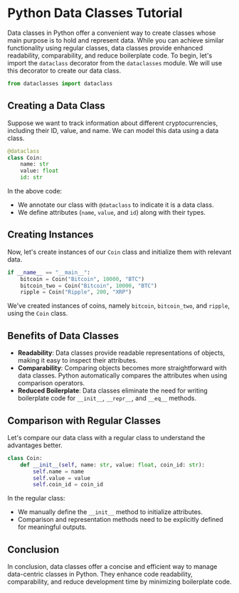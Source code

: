 # Python Data Classes Tutorial

Data classes in Python offer a convenient way to create classes whose main purpose is to hold and represent data. While you can achieve similar functionality using regular classes, data classes provide enhanced readability, comparability, and reduce boilerplate code. To begin, let's import the `dataclass` decorator from the `dataclasses` module. We will use this decorator to create our data class.

```python
from dataclasses import dataclass
```

## Creating a Data Class

Suppose we want to track information about different cryptocurrencies, including their ID, value, and name. We can model this data using a data class.

```python
@dataclass
class Coin:
    name: str
    value: float
    id: str
```

In the above code:

- We annotate our class with `@dataclass` to indicate it is a data class.
- We define attributes (`name`, `value`, and `id`) along with their types.

## Creating Instances

Now, let's create instances of our `Coin` class and initialize them with relevant data.

```python
if __name__ == "__main__":
    bitcoin = Coin("Bitcoin", 10000, "BTC")
    bitcoin_two = Coin("Bitcoin", 10000, "BTC")
    ripple = Coin("Ripple", 200, "XRP")
```

We've created instances of coins, namely `bitcoin`, `bitcoin_two`, and `ripple`, using the `Coin` class.

## Benefits of Data Classes

- **Readability**: Data classes provide readable representations of objects, making it easy to inspect their attributes.
- **Comparability**: Comparing objects becomes more straightforward with data classes. Python automatically compares the attributes when using comparison operators.
- **Reduced Boilerplate**: Data classes eliminate the need for writing boilerplate code for `__init__`, `__repr__`, and `__eq__` methods.

## Comparison with Regular Classes

Let's compare our data class with a regular class to understand the advantages better.

```python
class Coin:
    def __init__(self, name: str, value: float, coin_id: str):
        self.name = name
        self.value = value
        self.coin_id = coin_id
```

In the regular class:

- We manually define the `__init__` method to initialize attributes.
- Comparison and representation methods need to be explicitly defined for meaningful outputs.

## Conclusion

In conclusion, data classes offer a concise and efficient way to manage data-centric classes in Python. They enhance code readability, comparability, and reduce development time by minimizing boilerplate code.
